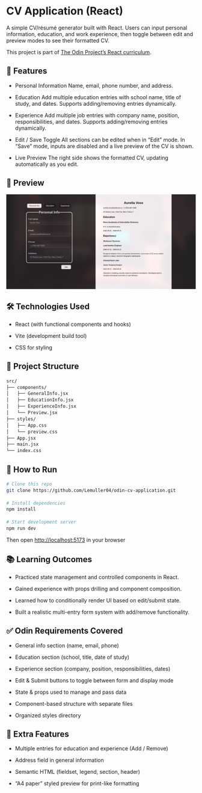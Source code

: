 # CV Application (React)

A simple CV/résumé generator built with React. Users can input personal information, education, and work experience, then toggle between edit and preview modes to see their formatted CV.

This project is part of [The Odin Project’s React curriculum](https://www.theodinproject.com/paths/full-stack-javascript/courses/react).

## 📌 Features

- Personal Information
Name, email, phone number, and address.

- Education
Add multiple education entries with school name, title of study, and dates.
Supports adding/removing entries dynamically.

- Experience
Add multiple job entries with company name, position, responsibilities, and dates.
Supports adding/removing entries dynamically.

- Edit / Save Toggle
All sections can be edited when in “Edit” mode.
In “Save” mode, inputs are disabled and a live preview of the CV is shown.

- Live Preview
The right side shows the formatted CV, updating automatically as you edit.

## 📸 Preview
![](public/preview.png)

## 🛠️ Technologies Used

- React (with functional components and hooks)

- Vite (development build tool)

- CSS for styling

## 📂 Project Structure

```bash
src/
├── components/
│   ├── GeneralInfo.jsx
│   ├── EducationInfo.jsx
│   ├── ExperienceInfo.jsx
│   └── Preview.jsx
├── styles/
│   ├── App.css
│   └── preview.css
├── App.jsx
├── main.jsx
└── index.css
```

## 📖 How to Run

```bash
# Clone this repo
git clone https://github.com/Lemuller04/odin-cv-application.git

# Install dependencies
npm install

# Start development server
npm run dev
```

Then open [http://localhost:5173](http://localhost:5173) in your browser

## 📚 Learning Outcomes

- Practiced state management and controlled components in React.

- Gained experience with props drilling and component composition.

- Learned how to conditionally render UI based on edit/submit state.

- Built a realistic multi-entry form system with add/remove functionality.

## ✅ Odin Requirements Covered

- General info section (name, email, phone)

- Education section (school, title, date of study)

- Experience section (company, position, responsibilities, dates)

- Edit & Submit buttons to toggle between form and display mode

- State & props used to manage and pass data

- Component-based structure with separate files

- Organized styles directory

## 🌟 Extra Features

- Multiple entries for education and experience (Add / Remove)

- Address field in general information

- Semantic HTML (fieldset, legend, section, header)

- “A4 paper” styled preview for print-like formatting
